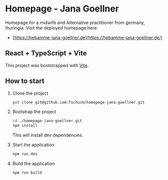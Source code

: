 # Homepage - Jana Goellner

Homepage for a midwife and Alternative practitioner from germany, thuringia. Visit the deployed homepage here:

- [https://hebamme-jana-goellner.de](https://hebamme-jana-goellner.de/)

## React + TypeScript + Vite

This project was bootstrapped with [Vite](https://vitejs.dev/).

## How to start

1. Clone the project

   ```bash
   git clone git@github.com:Tschuck/homepage-jana-goellner.git
   ```

2. Bootstrap the project

   ```bash
   cd ./homepage-jana-goellner.git
   npm install
   ```

   This will install dev dependencies.

3. Start the application

   ```bash
   npm run dev
   ```

4. Build the application

   ```bash
   npm run build
   ```
